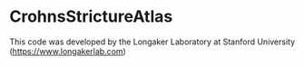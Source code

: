 # CrohnsStrictureAtlas

This code was developed by the Longaker Laboratory at Stanford University (https://www.longakerlab.com)
